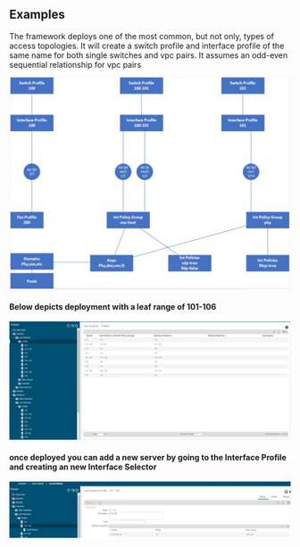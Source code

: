 ## Examples
The framework deploys one of the most common, but not  only, types of access topologies.  It will create a switch profile and interface profile of the same name for both single switches and vpc pairs.  It assumes an odd-even sequential relationship for vpc pairs

![concept](../images/fabric_policies.JPG)

#### Below depicts deployment with a leaf range of 101-106

![Switch and Interface Profiles](../images/switch_profiles.JPG)

#### once deployed you can add a new server by going to the Interface Profile and creating an new Interface Selector

![IntSel](../images/intSel.JPG)